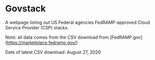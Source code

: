 # Govstack

A webpage listing out US Federal agencies FedRAMP-approved Cloud Service Provider (CSP) stacks. 

Note: all data comes from the CSV download from [FedRAMP.gov] (https://marketplace.fedramp.gov/)

Date of latest CSV download: August 27, 2020

